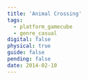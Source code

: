 ```yaml
---
title: 'Animal Crossing'
tags:
  - platform_gamecube
  - genre_casual
digital: false
physical: true
guide: false
pending: false
date: 2014-02-10
---
```

